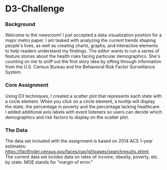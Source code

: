 # D3-Challenge

### Background
Welcome to the newsroom! I just accepted a data visualization position for a major metro paper. I am tasked with analyzing the current trends shaping people's lives, as well as creating charts, graphs, and interactive elements to help readers understand my findings.
The editor wants to run a series of feature stories about the health risks facing particular demographics. She's counting on me to sniff out the first story idea by sifting through information from the U.S. Census Bureau and the Behavioral Risk Factor Surveillance System.

### Core Assignment 
Using D3 techniques, I created a scatter plot that represents each state with a circle element. When you click on a circle element, a tooltip will display the state, the percentage in poverty and the percentage lacking healthcare. I added additional axis labels with event listeners so users can decide which demographics and risk factors to display on the scatter plot. 

### The Data 
The data set included with the assignment is based on 2014 ACS 1-year estimates: https://factfinder.census.gov/faces/nav/jsf/pages/searchresults.xhtml.  
The current data set incldes data on rates of income, obesity, poverty, etc. by state. 
MOE stands for "margin of error."
